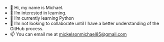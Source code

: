 - 👋 Hi, my name is Michael.
- 👀 I’m interested in learning.
- 🌱 I’m currently learning Python
- 💞️ I’m not looking to collaborate until I have a better understanding of the GitHub process.
- 📫 You can email me at mickelsonmichael85@gmail.com
